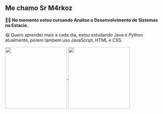 ## Me chamo Sr M4rkoz

**👨‍💻 No momento estou cursando Analise e Desenvolvimento de Sistemas na Estacio.**

😄 Quero aprender mais a cada dia, estou estudando Java e Python atualmente, porem tambem uso JavaScript, HTML e CSS.

<a href="https://github.com/anuraghazra/github-readme-stats">
  <img height=200 align="center" src="https://github-readme-stats.vercel.app/api?username=anuraghazra" />
</a>
<a href="https://github.com/anuraghazra/convoychat">
  <img height=200 align="center" src="https://github-readme-stats.vercel.app/api/top-langs?username=anuraghazra&layout=compact&langs_count=8&card_width=320" />
</a>
